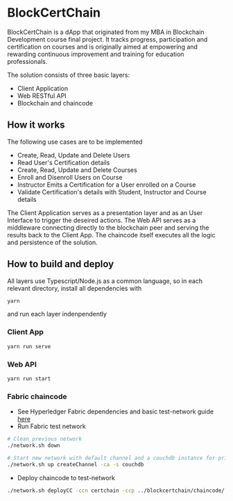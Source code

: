 # BlockCertChain
BlockCertChain is a dApp that originated from my MBA in Blockchain Development course final project.
It tracks progress, participation and certification on courses and is originally aimed at empowering and rewarding continuous improvement and training for education professionals.

The solution consists of three basic layers:
* Client Application
* Web RESTful API
* Blockchain and chaincode


## How it works
The following use cases are to be implemented
- Create, Read, Update and Delete Users
- Read User's Certification details
- Create, Read, Update and Delete Courses
- Enroll and Disenroll Users on Course
- Instructor Emits a Certification for a User enrolled on a Course
- Validate Certification's details with Student, Instructor and Course details

The Client Application serves as a presentation layer and as an User Interface to trigger the deseired actions.
The Web API serves as a middleware connecting directly to the blockchain peer and serving the results back to the Client App.
The chaincode itself executes all the logic and persistence of the solution.

## How to build and deploy
All layers use Typescript/Node.js as a common language, so in each relevant directory, install all dependencies with
``` bash
yarn
```
and run each layer indenpendently

### Client App
``` bash
yarn run serve
```

### Web API
``` bash
yarn run start
```

### Fabric chaincode
* See Hyperledger Fabric dependencies and basic test-network guide [here](https://hyperledger-fabric.readthedocs.io/en/release-2.2/test_network.html)
* Run Fabric test network
``` bash
# Clean previous network
./network.sh down

# Start new network with default channel and a couchdb instance for private data
./network.sh up createChannel -ca -s couchdb
```
* Deploy chaincode to test-network
``` bash
./network.sh deployCC -ccn certchain -ccp ../blockcertchain/chaincode/ -ccl typescript -ccep "OR('Org1MSP.peer','Org2MSP.peer')" -cccg ../blockcertchain/chaincode/collections_config.json
```
